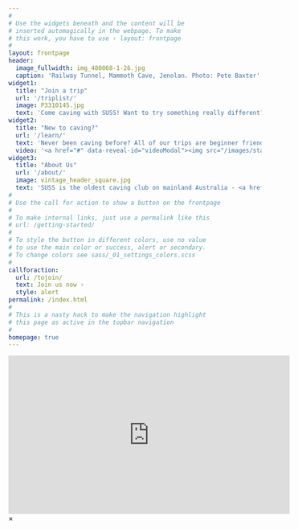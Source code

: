 ```yaml
---
#
# Use the widgets beneath and the content will be
# inserted automagically in the webpage. To make
# this work, you have to use › layout: frontpage
#
layout: frontpage
header:
  image_fullwidth: img_480068-1-26.jpg
  caption: 'Railway Tunnel, Mammoth Cave, Jenolan. Photo: Pete Baxter'
widget1:
  title: "Join a trip"
  url: '/triplist/'
  image: P3310145.jpg
  text: 'Come caving with SUSS! Want to try something really different? Then go underground with SUSS – we guarantee you experiences you will never forget!. All trips are beginner friendly unless stated otherwise. We run monthly caving trips to Jenolan and Wombeyan and regularly run caving trips further afield such as New Zealand and Tasmania.'
widget2:
  title: "New to caving?"
  url: '/learn/'
  text: 'Never been caving before? All of our trips are beginner friendly unless stated otherwise. Trips are catered to all abilities and members can borrow equipment for free from the club. Caving is a great way to do something different with your weekend; you will explore new places, meet new people and learn a lot of new skills. If you are lucky you may even go where no person has ever gone before.'
  video: '<a href="#" data-reveal-id="videoModal"><img src="/images/start-video-P5120065.jpg" width="506" height="506" alt=""/></a>'
widget3:
  title: "About Us"
  url: '/about/'
  image: vintage_header_square.jpg
  text: 'SUSS is the oldest caving club on mainland Australia - <a href="/tojoin/">join us</a>. We have an extensive collection of caving literature and a number of caving publications available for purchase. Are you a member of another caving club. Learn more about our collections here. Get in touch with the <a href="/about/committee.html">commmitee</a>.'
#
# Use the call for action to show a button on the frontpage
#
# To make internal links, just use a permalink like this
# url: /getting-started/
#
# To style the button in different colors, use no value
# to use the main color or success, alert or secondary.
# To change colors see sass/_01_settings_colors.scss
#
callforaction:
  url: /tojoin/
  text: Join us now ›
  style: alert
permalink: /index.html
#
# This is a nasty hack to make the navigation highlight
# this page as active in the topbar navigation
#
homepage: true
---
```


<div id="videoModal" class="reveal-modal large" data-reveal="">
  <div class="flex-video widescreen vimeo" style="display: block;">
    <iframe width="560" height="315" src="https://www.youtube.com/embed/KwvaeezmX4w" frameborder="0" allow="accelerometer; autoplay; clipboard-write; encrypted-media; gyroscope; picture-in-picture" allowfullscreen></iframe>
  </div>
  <a class="close-reveal-modal">&#215;</a>
</div>
